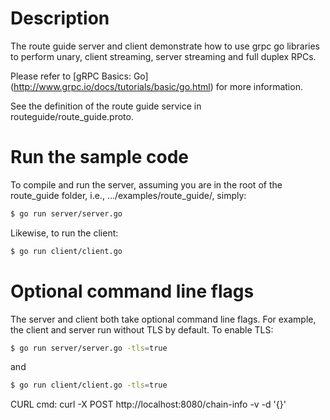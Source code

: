 # Description
The route guide server and client demonstrate how to use grpc go libraries to
perform unary, client streaming, server streaming and full duplex RPCs.

Please refer to [gRPC Basics: Go] (http://www.grpc.io/docs/tutorials/basic/go.html) for more information.

See the definition of the route guide service in routeguide/route_guide.proto.

# Run the sample code
To compile and run the server, assuming you are in the root of the route_guide
folder, i.e., .../examples/route_guide/, simply:

```sh
$ go run server/server.go
```

Likewise, to run the client:

```sh
$ go run client/client.go
```

# Optional command line flags
The server and client both take optional command line flags. For example, the
client and server run without TLS by default. To enable TLS:

```sh
$ go run server/server.go -tls=true
```

and

```sh
$ go run client/client.go -tls=true
```


CURL cmd:
curl -X POST http://localhost:8080/chain-info -v -d '{}'
